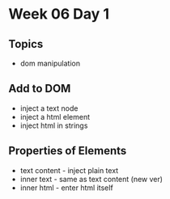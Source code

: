 # Week 06 Day 1

## Topics

- dom manipulation

## Add to DOM

- inject a text node
- inject a html element
- inject html in strings

## Properties of Elements

- text content - inject plain text
- inner text - same as text content (new ver)
- inner html - enter html itself